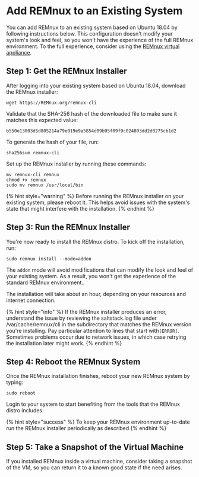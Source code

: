 # Add REMnux to an Existing System

You can add REMnux to an existing system based on Ubuntu 18.04 by following instructions below. This configuration doesn't modify your system's look and feel, so you won't have the experience of the full REMnux environment. To the full experience, consider using the [REMnux virtual appliance](get-virtual-appliance.md).

## Step 1: Get the REMnux Installer <a id="get-remnux-installer"></a>

After logging into your existing system based on Ubuntu 18.04, download the REMnux installer:

```text
wget https://REMnux.org/remnux-cli
```

Validate that the SHA-256 hash of the downloaded file to make sure it matches this expected value:

```text
b550e13003d5d805214a79e019e9a5854d09b95f09f9c024803dd2d0275cb1d2
```

To generate the hash of your  file, run:

```text
sha256sum remnux-cli
```

Set up the REMnux installer by running these commands:

```text
mv remnux-cli remnux
chmod +x remnux
sudo mv remnux /usr/local/bin
```

{% hint style="warning" %}
Before running the REMnux installer on your existing system, please reboot it. This helps avoid issues with the system's state that might interfere with the installation.
{% endhint %}

## Step 3: Run the REMnux Installer <a id="run-remnux-installer"></a>

You're now ready to install the REMnux distro. To kick off the installation, run:

```text
sudo remnux install --mode=addon
```

The `addon` mode will avoid modifications that can modify the look and feel of your existing system. As a result, you won't get the experience of the standard REMnux environment..

The installation will take about an hour, depending on your resources and internet connection.

{% hint style="info" %}
If the REMnux installer produces an error, understand the issue by reviewing the saltstack.log file under /var/cache/remnux/cli in the subdirectory that matches the REMnux version you're installing. Pay particular attention to lines that start with`[ERROR]`. Sometimes problems occur due to network issues, in which case retrying the installation later might work.
{% endhint %}

## Step 4: Reboot the  REMnux System <a id="reboot-remnux"></a>

Once the REMnux installation finishes, reboot your new REMnux system by typing:

```text
sudo reboot
```

Login to your system to start benefiting from the tools that the REMnux distro includes.

{% hint style="success" %}
To keep your REMnux environment up-to-date run the REMnux installer periodically as described 
{% endhint %}

## Step 5: Take a Snapshot of the Virtual Machine <a id="take-snapshot"></a>

If you installed REMnux inside a virtual machine, consider taking a snapshot of the VM, so you can return it to a known good state if the need arises.

